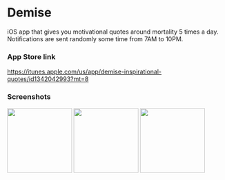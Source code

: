 # Demise

iOS app that gives you motivational quotes around mortality 5 times a day. Notifications are sent randomly some time from 7AM to 10PM.

### App Store link

https://itunes.apple.com/us/app/demise-inspirational-quotes/id1342042993?mt=8

### Screenshots

<img src="https://user-images.githubusercontent.com/7275313/57800360-c6e4b380-7740-11e9-97f8-0fe8285b0571.jpeg" width="150"> <img src="https://user-images.githubusercontent.com/7275313/57800496-14f9b700-7741-11e9-8c9c-460bd472d7dc.jpeg" width="150"> <img src="https://user-images.githubusercontent.com/7275313/57800545-2ba00e00-7741-11e9-9d56-6783bdcd7945.JPG" width="150">


